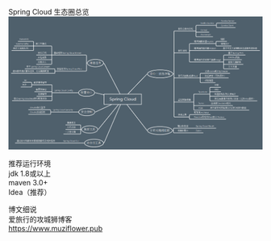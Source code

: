 Spring Cloud 生态圈总览<br>
![SpringCloud生态圈](https://github.com/TravelEngineers/springcloud/raw/master/doc/SpringCloudTechs.png)

推荐运行环境<br>
jdk 1.8或以上<br>
maven 3.0+<br>
Idea（推荐）<br>

博文细说<br>
爱旅行的攻城狮博客<br>
https://www.muziflower.pub
